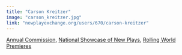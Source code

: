 ```yaml
---
title: "Carson Kreitzer"
image: "carson_kreitzer.jpg"
link: "newplayexchange.org/users/670/carson-kreitzer"
---
```


[Annual Commission](/programs/commissions), [National Showcase of New Plays](/programs/national-showcase-of-new-plays), [Rolling World Premieres](/programs/rolling-world-premieres)
